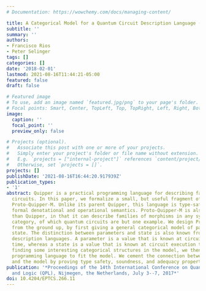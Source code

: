 ```yaml
---
# Documentation: https://wowchemy.com/docs/managing-content/

title: A Categorical Model for a Quantum Circuit Description Language (Extended Abstract)
subtitle: ''
summary: ''
authors:
- Francisco Rios
- Peter Selinger
tags: []
categories: []
date: '2018-02-01'
lastmod: 2021-08-16T11:44:21-05:00
featured: false
draft: false

# Featured image
# To use, add an image named `featured.jpg/png` to your page's folder.
# Focal points: Smart, Center, TopLeft, Top, TopRight, Left, Right, BottomLeft, Bottom, BottomRight.
image:
  caption: ''
  focal_point: ''
  preview_only: false

# Projects (optional).
#   Associate this post with one or more of your projects.
#   Simply enter your project's folder or file name without extension.
#   E.g. `projects = ["internal-project"]` references `content/project/deep-learning/index.md`.
#   Otherwise, set `projects = []`.
projects: []
publishDate: '2021-08-16T16:44:20.917939Z'
publication_types:
- '1'
abstract: Quipper is a practical programming language for describing families of quantum
  circuits. In this paper, we formalize a small, but useful fragment of Quipper called
  Proto-Quipper-M. Unlike its parent Quipper, this language is type-safe and has a
  formal denotational and operational semantics. Proto-Quipper-M is also more general
  than Quipper, in that it can describe families of morphisms in any symmetric monoidal
  category, of which quantum circuits are but one example. We design Proto-Quipper-M
  from the ground up, by first giving a general categorical model of parameters and
  state. The distinction between parameters and state is also known from hardware
  description languages. A parameter is a value that is known at circuit generation
  time, whereas a state is a value that is known at circuit execution time. After
  finding some interesting categorical structures in the model, we then define the
  programming language to fit the model. We cement the connection between the language
  and the model by proving type safety, soundness, and adequacy properties.
publication: '*Proceedings of the 14th International Conference on Quantum Physics
  and Logic (QPL), Nijmegen, the Netherlands, July 3--7, 2017*'
doi: 10.4204/EPTCS.266.11
---
```

